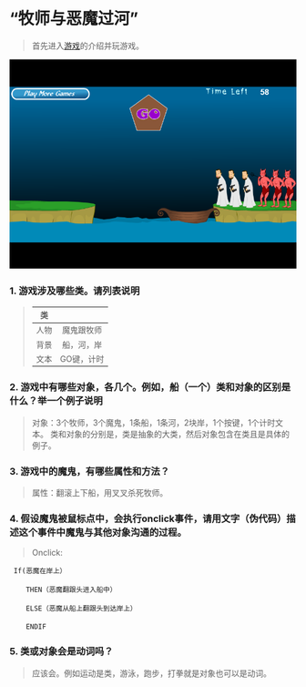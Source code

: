 
# **“牧师与恶魔过河”**
>首先进入[游戏](http://www.17yy.com/f/69854.html0)的介绍并玩游戏。<br>

![](images/十/9.png)
### **1. 游戏涉及哪些类。请列表说明**



>|  类  |     |
>|:---:|:---:|
>|人物|魔鬼跟牧师|
>|背景|船，河，岸|
>|文本|GO键，计时|



### **2. 游戏中有哪些对象，各几个。例如，船（一个）类和对象的区别是什么？举一个例子说明 <br>**
>对象：3个牧师，3个魔鬼，1条船，1条河，2块岸，1个按键，1个计时文本。
类和对象的分别是，类是抽象的大类，然后对象包含在类且是具体的例子。

### **3. 游戏中的魔鬼，有哪些属性和方法？ <br>**
>属性：翻滚上下船，用叉叉杀死牧师。

### **4. 假设魔鬼被鼠标点中，会执行onclick事件，请用文字（伪代码）描述这个事件中魔鬼与其他对象沟通的过程。**
>  Onclick:
 
     If(恶魔在岸上）

        THEN（恶魔翻跟头进入船中）

        ELSE（恶魔从船上翻跟头到达岸上）

        ENDIF

### **5. 类或对象会是动词吗？<br>**
>应该会。例如运动是类，游泳，跑步，打拳就是对象也可以是动词。